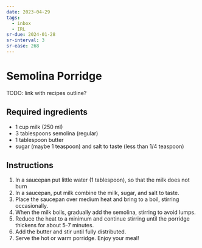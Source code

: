```yaml
---
date: 2023-04-29
tags:
  - inbox
  - IRL
sr-due: 2024-01-28
sr-interval: 3
sr-ease: 268
---
```

# Semolina Porridge

TODO: link with recipes outline?

## Required ingredients

- 1 cup milk (250 ml)
- 3 tablespoons semolina (regular)
- 1 tablespoon butter
- sugar (maybe 1 teaspoon) and salt to taste (less than 1/4 teaspoon)

## Instructions

1. In a saucepan put little water (1 tablespoon), so that the milk does not burn
2. In a saucepan, put milk combine the milk, sugar, and salt to taste.
3. Place the saucepan over medium heat and bring to a boil, stirring
   occasionally.
4. When the milk boils, gradually add the semolina, stirring to avoid lumps.
5. Reduce the heat to a minimum and continue stirring until the porridge
   thickens for about 5-7 minutes.
6. Add the butter and stir until fully distributed.
7. Serve the hot or warm porridge. Enjoy your meal!
